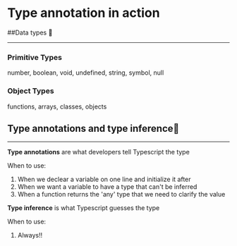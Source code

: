 # Type annotation in action

##Data types 📖

---

### Primitive Types

number, boolean, void, undefined, string, symbol, null

### Object Types

functions, arrays, classes, objects

## Type annotations and type inference🔖

---

**Type annotations** are what developers tell Typescript the type

When to use:

1. When we declear a variable on one line and initialize it after
2. When we want a variable to have a type that can't be inferred
3. When a function returns the 'any' type that we need to clarify the value

**Type inference** is what Typescript guesses the type

When to use:

1. Always!!
